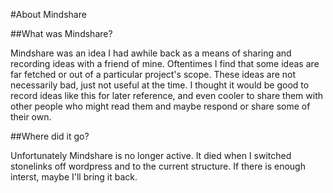 #About Mindshare

##What was Mindshare?

Mindshare was an idea I had awhile back as a means of sharing and recording ideas with a friend of mine. Oftentimes I find that some ideas are far fetched or out of a particular project's scope. These ideas are not necessarily bad, just not useful at the time. I thought it would be good to record ideas like this for later reference, and even cooler to share them with other people who might read them and maybe respond or share some of their own.

##Where did it go?

Unfortunately Mindshare is no longer active. It died when I switched stonelinks off wordpress and to the current structure. If there is enough interst, maybe I'll bring it back.
